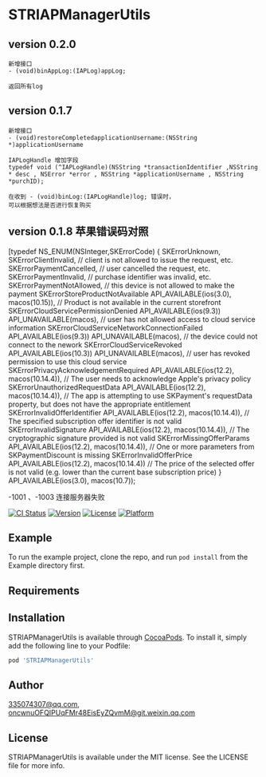 # STRIAPManagerUtils
## version 0.2.0
```
新增接口
- (void)binAppLog:(IAPLog)appLog;

返回所有log
```


## version 0.1.7
```
新增接口
- (void)restoreCompletedapplicationUsername:(NSString *)applicationUsername

IAPLogHandle 增加字段 
typedef void (^IAPLogHandle)(NSString *transactionIdentifier ,NSString * desc , NSError *error , NSString *applicationUsername , NSString *purchID);

在收到 - (void)binLog:(IAPLogHandle)log; 错误时，
可以根据想法是否进行恢复购买

```

## version 0.1.8 苹果错误码对照

[typedef NS_ENUM(NSInteger,SKErrorCode) {
    SKErrorUnknown,
    SKErrorClientInvalid,                                                                         // client is not allowed to issue the request, etc.
    SKErrorPaymentCancelled,                                                                      // user cancelled the request, etc.
    SKErrorPaymentInvalid,                                                                        // purchase identifier was invalid, etc.
    SKErrorPaymentNotAllowed,                                                                     // this device is not allowed to make the payment
    SKErrorStoreProductNotAvailable API_AVAILABLE(ios(3.0), macos(10.15)),                        // Product is not available in the current storefront
    SKErrorCloudServicePermissionDenied API_AVAILABLE(ios(9.3)) API_UNAVAILABLE(macos),           // user has not allowed access to cloud service information
    SKErrorCloudServiceNetworkConnectionFailed API_AVAILABLE(ios(9.3)) API_UNAVAILABLE(macos),    // the device could not connect to the nework
    SKErrorCloudServiceRevoked API_AVAILABLE(ios(10.3)) API_UNAVAILABLE(macos),                   // user has revoked permission to use this cloud service
    SKErrorPrivacyAcknowledgementRequired API_AVAILABLE(ios(12.2), macos(10.14.4)),               // The user needs to acknowledge Apple's privacy policy
    SKErrorUnauthorizedRequestData API_AVAILABLE(ios(12.2), macos(10.14.4)),                      // The app is attempting to use SKPayment's requestData property, but does not have the appropriate entitlement
    SKErrorInvalidOfferIdentifier API_AVAILABLE(ios(12.2), macos(10.14.4)),                       // The specified subscription offer identifier is not valid
    SKErrorInvalidSignature API_AVAILABLE(ios(12.2), macos(10.14.4)),                             // The cryptographic signature provided is not valid
    SKErrorMissingOfferParams API_AVAILABLE(ios(12.2), macos(10.14.4)),                           // One or more parameters from SKPaymentDiscount is missing
    SKErrorInvalidOfferPrice API_AVAILABLE(ios(12.2), macos(10.14.4))                             // The price of the selected offer is not valid (e.g. lower than the current base subscription price)
} API_AVAILABLE(ios(3.0), macos(10.7));

-1001 、-1003 连接服务器失败


[![CI Status](https://img.shields.io/travis/335074307@qq.com/STRIAPManagerUtils.svg?style=flat)](https://travis-ci.org/335074307@qq.com/STRIAPManagerUtils)
[![Version](https://img.shields.io/cocoapods/v/STRIAPManagerUtils.svg?style=flat)](https://cocoapods.org/pods/STRIAPManagerUtils)
[![License](https://img.shields.io/cocoapods/l/STRIAPManagerUtils.svg?style=flat)](https://cocoapods.org/pods/STRIAPManagerUtils)
[![Platform](https://img.shields.io/cocoapods/p/STRIAPManagerUtils.svg?style=flat)](https://cocoapods.org/pods/STRIAPManagerUtils)

## Example

To run the example project, clone the repo, and run `pod install` from the Example directory first.

## Requirements

## Installation

STRIAPManagerUtils is available through [CocoaPods](https://cocoapods.org). To install
it, simply add the following line to your Podfile:

```ruby
pod 'STRIAPManagerUtils'
```

## Author

335074307@qq.com, oncwnuOFQIPUqFMr48EisEyZQvmM@git.weixin.qq.com

## License

STRIAPManagerUtils is available under the MIT license. See the LICENSE file for more info.
